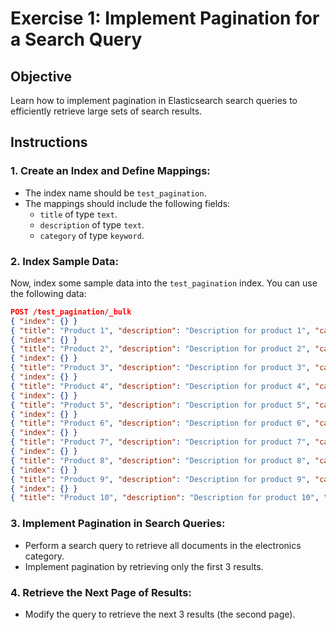 # Exercise 1: Implement Pagination for a Search Query

## Objective

Learn how to implement pagination in Elasticsearch search queries to efficiently retrieve large sets of search results.

## Instructions

### 1. Create an Index and Define Mappings:

- The index name should be `test_pagination`.
- The mappings should include the following fields:
  - `title` of type `text`.
  - `description` of type `text`.
  - `category` of type `keyword`.

### 2. Index Sample Data:

Now, index some sample data into the `test_pagination` index. You can use the following data:

```json
POST /test_pagination/_bulk
{ "index": {} }
{ "title": "Product 1", "description": "Description for product 1", "category": "electronics" }
{ "index": {} }
{ "title": "Product 2", "description": "Description for product 2", "category": "electronics" }
{ "index": {} }
{ "title": "Product 3", "description": "Description for product 3", "category": "clothing" }
{ "index": {} }
{ "title": "Product 4", "description": "Description for product 4", "category": "clothing" }
{ "index": {} }
{ "title": "Product 5", "description": "Description for product 5", "category": "books" }
{ "index": {} }
{ "title": "Product 6", "description": "Description for product 6", "category": "books" }
{ "index": {} }
{ "title": "Product 7", "description": "Description for product 7", "category": "electronics" }
{ "index": {} }
{ "title": "Product 8", "description": "Description for product 8", "category": "clothing" }
{ "index": {} }
{ "title": "Product 9", "description": "Description for product 9", "category": "books" }
{ "index": {} }
{ "title": "Product 10", "description": "Description for product 10", "category": "clothing" }
```

### 3. Implement Pagination in Search Queries:

- Perform a search query to retrieve all documents in the electronics category.
- Implement pagination by retrieving only the first 3 results.

### 4. Retrieve the Next Page of Results:

- Modify the query to retrieve the next 3 results (the second page).

